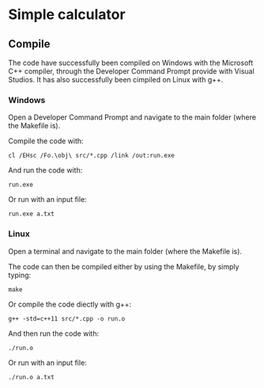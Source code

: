 # Simple calculator

## Compile

The code have successfully been compiled on Windows with the Microsoft C++ compiler, through the Developer Command Prompt provide with Visual Studios. It has also successfully been cimpiled on Linux with g++.

### Windows

Open a Developer Command Prompt and navigate to the main folder (where the Makefile is).

Compile the code with:

`cl /EHsc /Fo.\obj\ src/*.cpp /link /out:run.exe`

And run the code with:

`run.exe`

Or run with an input file:

`run.exe a.txt`

### Linux

Open a terminal and navigate to the main folder (where the Makefile is).

The code can then be compiled either by using the Makefile, by simply typing:

`make`

Or compile the code diectly with g++:

`g++ -std=c++11 src/*.cpp -o run.o`

And then run the code with:

`./run.o`

Or run with an input file:

`./run.o a.txt`
